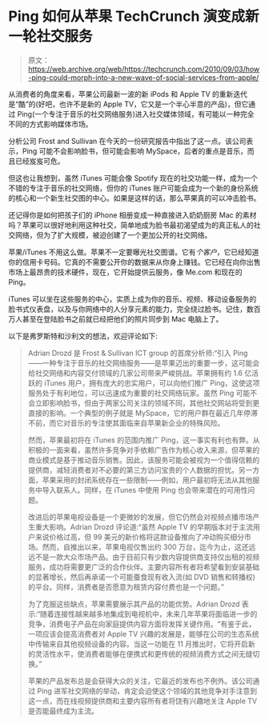 # Ping 如何从苹果 TechCrunch 演变成新一轮社交服务

> 原文：<https://web.archive.org/web/https://techcrunch.com/2010/09/03/how-ping-could-morph-into-a-new-wave-of-social-services-from-apple/>

从消费者的角度来看，苹果公司最新一波的新 iPods 和 Apple TV 的重新迭代是“酷”的(好吧，也许不是新的 Apple TV，它又是一个半心半意的产品)，但它通过 Ping(一个专注于音乐的社交网络服务)进入社交媒体领域，有可能以一种完全不同的方式影响媒体市场。

分析公司 Frost and Sullivan 在今天的一份研究报告中指出了这一点。该公司表示，Ping 可能不会影响脸书，但可能会影响 MySpace，后者的重点是音乐，而且已经岌岌可危。

但这也让我想到，虽然 iTunes 可能会像 Spotify 现在的社交功能一样，成为一个不错的专注于音乐的社交网络，但你的 iTunes 账户可能会成为一个新的身份系统的核心和一个新生社交图的中心。如果是这样的话，那么苹果真的可以冲击脸书。

还记得你是如何把孩子们的 iPhone 相册变成一种直接进入奶奶厨房 Mac 的素材吗？苹果可以很好地利用这种社交，简单地成为脸书最初渴望成为的真正私人的社交网络，但为了扩大规模，被迫创建了一个更加公开的社交网络。

苹果/iTunes 不用这么做。苹果不一定要曝光社交图谱。它有*个客户*，它已经知道你的信用卡号码。它真的不需要公开你的数据来从你身上赚钱。它已经在向你出售市场上最昂贵的技术硬件，现在，它开始提供云服务，像 Me.com 和现在的 Ping。

iTunes 可以坐在这些服务的中心，实质上成为你的音乐、视频、移动设备服务的脸书式仪表盘，以及与你网络中的人分享元素的能力，完全绕过脸书。记住，数百万人甚至在登陆脸书之前就已经把他们的照片同步到 Mac 电脑上了。

以下是弗罗斯特和沙利文的想法，欢迎评论如下:

> Adrian Drozd 是 Frost & Sullivan ICT group 的首席分析师:“引入 Ping——一种专注于音乐的社交网络服务——是苹果迈出的重要一步，这可能会给社交网络和内容交付领域的几家公司带来严峻挑战。苹果拥有约 1.6 亿活跃的 iTunes 用户，拥有庞大的忠实用户，可以向他们推广 Ping，这使这项服务处于有利地位，可以迅速成为重要的社交网络玩家。虽然 Ping 可能不会立即影响脸书，但由于两家公司关注的领域不同，其他社交网站将受到更直接的影响。一个典型的例子就是 MySpace，它的用户群在最近几年停滞不前，而它对音乐的专注使其面临来自苹果新企业的特殊风险。
> 
> 然而，苹果最初将在 iTunes 的范围内推广 Ping，这一事实有利也有弊。从积极的一面来看，虽然许多竞争对手依赖广告作为核心收入来源，但苹果的商业模式是基于推动音乐销售。因此，该服务可能会被视为一个值得信赖的提供商，减轻消费者对不必要的第三方访问宝贵的个人数据的担忧。另一方面，苹果采用的封闭系统存在一些限制——例如，用户最初将无法从其他服务中导入联系人。同样，在 iTunes 中使用 Ping 也会带来潜在的可用性问题。
> 
> 改进后的苹果电视设备是一个更微妙的发展，但它仍然会对视频点播市场产生重大影响。Adrian Drozd 评论道:“虽然 Apple TV 的早期版本对于主流用户来说价格过高，但 99 美元的新价格将这款设备推向了冲动购买细分市场。然而，自推出以来，苹果电视仅售出约 300 万台，迄今为止，这还远远不是一款大众市场产品。由于目前只有少数内容提供商支持仅出租的视频服务，成功将需要更广泛的合作伙伴。主要内容所有者将希望看到安装基础的显著增长，然后再承诺一个可能蚕食现有收入流(如 DVD 销售和转播权)的平台。同样，消费者是否愿意为租赁内容付费也是一个问题。”
> 
> 为了克服这些缺点，苹果需要展示其产品的功能优势。Adrian Drozd 表示:“随着连接性越来越多地集成到电视机中，未来几年苹果将面临进一步的竞争，消费电子产品在向家庭提供内容方面将发挥关键作用。“有鉴于此，一项应该会提高消费者对 Apple TV 兴趣的发展是，能够在公司的生态系统中传输来自其他视频设备的内容。当这一功能在 11 月推出时，它将开启新的灵活性水平，使消费者能够在便携式和更传统的视频消费方式之间无缝切换。”
> 
> 苹果的产品发布总是会获得大众的关注，它最近的发布也不例外。该公司通过 Ping 进军社交网络的举动，肯定会迫使这个领域的其他竞争对手注意到这一点，而在线视频提供商和主要内容所有者将饶有兴趣地关注 Apple TV 是否能最终成为主流。